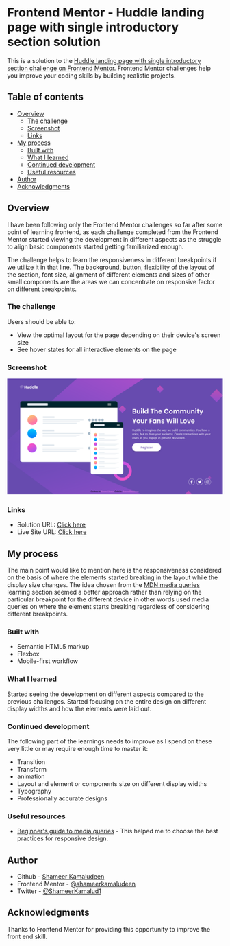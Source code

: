 # Frontend Mentor - Huddle landing page with single introductory section solution

This is a solution to the [Huddle landing page with single introductory section challenge on Frontend Mentor](https://www.frontendmentor.io/challenges/huddle-landing-page-with-a-single-introductory-section-B_2Wvxgi0). Frontend Mentor challenges help you improve your coding skills by building realistic projects. 

## Table of contents

- [Overview](#overview)
  - [The challenge](#the-challenge)
  - [Screenshot](#screenshot)
  - [Links](#links)
- [My process](#my-process)
  - [Built with](#built-with)
  - [What I learned](#what-i-learned)
  - [Continued development](#continued-development)
  - [Useful resources](#useful-resources)
- [Author](#author)
- [Acknowledgments](#acknowledgments)

## Overview

I have been following only the Frontend Mentor challenges so far after some point of learning frontend, as each challenge completed from the Frontend Mentor started viewing the development in different aspects as the struggle to align basic components started getting familiarized enough.

The challenge helps to learn the responsiveness in different breakpoints if we utilize it in that line. The background, button, flexibility of the layout of the section, font size, alignment of different elements and sizes of other small components are the areas we can concentrate on responsive factor on different breakpoints.

### The challenge

Users should be able to:

- View the optimal layout for the page depending on their device's screen size
- See hover states for all interactive elements on the page

### Screenshot

![](./screenshot.png)

### Links

- Solution URL: [Click here](https://github.com/shameerkamaludeen/huddle-landing-page-with-single-introductory-section)
- Live Site URL: [Click here](https://shameerkamaludeen.github.io/huddle-landing-page-with-single-introductory-section/)

## My process

The main point would like to mention here is the responsiveness considered on the basis of where the elements started breaking in the layout while the display size changes. The idea chosen from the [MDN media queries](https://developer.mozilla.org/en-US/docs/Learn/CSS/CSS_layout/Media_queries) learning section seemed a better approach rather than relying on the particular breakpoint for the different device in other words used media queries on where the element starts breaking regardless of considering different breakpoints.

### Built with

- Semantic HTML5 markup
- Flexbox
- Mobile-first workflow

### What I learned

Started seeing the development on different aspects compared to the previous challenges. Started focusing on the entire design on different display widths and how the elements were laid out.

### Continued development

The following part of the learnings needs to improve as I spend on these very little or may require enough time to master it:
- Transition
- Transform
- animation
- Layout and element or components size on different display widths
- Typography
- Professionally accurate designs

### Useful resources

- [Beginner's guide to media queries](https://developer.mozilla.org/en-US/docs/Learn/CSS/CSS_layout/Media_queries) - This helped me to choose the best practices for responsive design.

## Author

- Github - [Shameer Kamaludeen](https://github.com/shameerkamaludeen)
- Frontend Mentor - [@shameerkamaludeen](https://www.frontendmentor.io/profile/shameerkamaludeen)
- Twitter - [@ShameerKamalud1](https://twitter.com/ShameerKamalud1)

## Acknowledgments

Thanks to Frontend Mentor for providing this opportunity to improve the front end skill.
